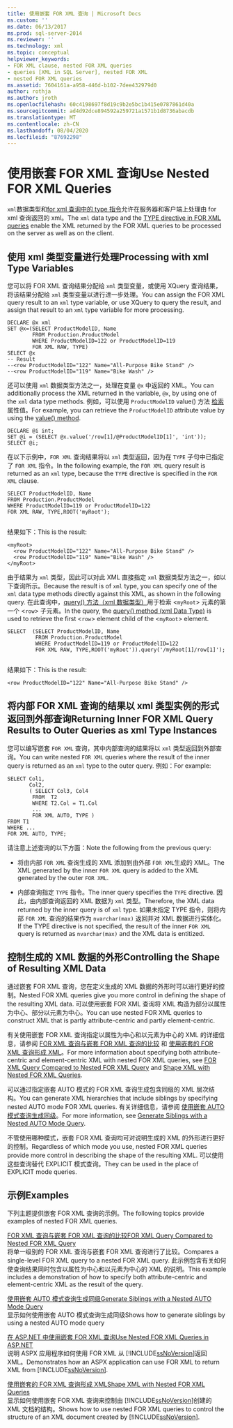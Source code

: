 ```yaml
---
title: 使用嵌套 FOR XML 查询 | Microsoft Docs
ms.custom: ''
ms.date: 06/13/2017
ms.prod: sql-server-2014
ms.reviewer: ''
ms.technology: xml
ms.topic: conceptual
helpviewer_keywords:
- FOR XML clause, nested FOR XML queries
- queries [XML in SQL Server], nested FOR XML
- nested FOR XML queries
ms.assetid: 7604161a-a958-446d-b102-7dee432979d0
author: rothja
ms.author: jroth
ms.openlocfilehash: 60c4198697f8d19c9b2e5bc1b415e0787861d40a
ms.sourcegitcommit: ad4d92dce894592a259721a1571b1d8736abacdb
ms.translationtype: MT
ms.contentlocale: zh-CN
ms.lasthandoff: 08/04/2020
ms.locfileid: "87692298"
---
```

# <a name="use-nested-for-xml-queries"></a><span data-ttu-id="290c7-102">使用嵌套 FOR XML 查询</span><span class="sxs-lookup"><span data-stu-id="290c7-102">Use Nested FOR XML Queries</span></span>
  <span data-ttu-id="290c7-103">`xml`数据类型和[for xml 查询中的 type 指令](type-directive-in-for-xml-queries.md)允许在服务器和客户端上处理由 for xml 查询返回的 xml。</span><span class="sxs-lookup"><span data-stu-id="290c7-103">The `xml` data type and the [TYPE directive in FOR XML queries](type-directive-in-for-xml-queries.md) enable the XML returned by the FOR XML queries to be processed on the server as well as on the client.</span></span>  
  
## <a name="processing-with-xml-type-variables"></a><span data-ttu-id="290c7-104">使用 xml 类型变量进行处理</span><span class="sxs-lookup"><span data-stu-id="290c7-104">Processing with xml Type Variables</span></span>  
 <span data-ttu-id="290c7-105">您可以将 FOR XML 查询结果分配给 `xml` 类型变量，或使用 XQuery 查询结果，将该结果分配给 `xml` 类型变量以进行进一步处理。</span><span class="sxs-lookup"><span data-stu-id="290c7-105">You can assign the FOR XML query result to an `xml` type variable, or use XQuery to query the result, and assign that result to an `xml` type variable for more processing.</span></span>  
  
```  
DECLARE @x xml  
SET @x=(SELECT ProductModelID, Name  
        FROM Production.ProductModel  
        WHERE ProductModelID=122 or ProductModelID=119  
        FOR XML RAW, TYPE)  
SELECT @x  
-- Result  
--<row ProductModelID="122" Name="All-Purpose Bike Stand" />  
--<row ProductModelID="119" Name="Bike Wash" />  
```  
  
 <span data-ttu-id="290c7-106">还可以使用 `xml` 数据类型方法之一，处理在变量 `@x` 中返回的 XML。</span><span class="sxs-lookup"><span data-stu-id="290c7-106">You can additionally process the XML returned in the variable, `@x`, by using one of the `xml` data type methods.</span></span> <span data-ttu-id="290c7-107">例如，可以使用 `ProductModelID` value() 方法 [检索](/sql/t-sql/xml/value-method-xml-data-type)属性值。</span><span class="sxs-lookup"><span data-stu-id="290c7-107">For example, you can retrieve the `ProductModelID` attribute value by using the [value() method](/sql/t-sql/xml/value-method-xml-data-type).</span></span>  
  
```  
DECLARE @i int;  
SET @i = (SELECT @x.value('/row[1]/@ProductModelID[1]', 'int'));  
SELECT @i;  
```  
  
 <span data-ttu-id="290c7-108">在以下示例中，`FOR XML` 查询结果将以 `xml` 类型返回，因为在 `TYPE` 子句中已指定了 `FOR XML` 指令。</span><span class="sxs-lookup"><span data-stu-id="290c7-108">In the following example, the `FOR XML` query result is returned as an `xml` type, because the `TYPE` directive is specified in the `FOR XML` clause.</span></span>  
  
```  
SELECT ProductModelID, Name  
FROM Production.ProductModel  
WHERE ProductModelID=119 or ProductModelID=122  
FOR XML RAW, TYPE,ROOT('myRoot');  
  
```  
  
 <span data-ttu-id="290c7-109">结果如下：</span><span class="sxs-lookup"><span data-stu-id="290c7-109">This is the result:</span></span>  
  
```  
<myRoot>  
  <row ProductModelID="122" Name="All-Purpose Bike Stand" />  
  <row ProductModelID="119" Name="Bike Wash" />  
</myRoot>  
```  
  
 <span data-ttu-id="290c7-110">由于结果为 `xml` 类型，因此可以对此 XML 直接指定 `xml` 数据类型方法之一，如以下查询所示。</span><span class="sxs-lookup"><span data-stu-id="290c7-110">Because the result is of `xml` type, you can specify one of the `xml` data type methods directly against this XML, as shown in the following query.</span></span> <span data-ttu-id="290c7-111">在此查询中，[query() 方法（xml 数据类型）](/sql/t-sql/xml/query-method-xml-data-type)用于检索 <`myRoot`> 元素的第一个 <`row`> 子元素。</span><span class="sxs-lookup"><span data-stu-id="290c7-111">In the query, the [query() method (xml Data Type)](/sql/t-sql/xml/query-method-xml-data-type) is used to retrieve the first <`row`> element child of the <`myRoot`> element.</span></span>  
  
```  
SELECT  (SELECT ProductModelID, Name  
         FROM Production.ProductModel  
         WHERE ProductModelID=119 or ProductModelID=122  
         FOR XML RAW, TYPE,ROOT('myRoot')).query('/myRoot[1]/row[1]');  
  
```  
  
 <span data-ttu-id="290c7-112">结果如下：</span><span class="sxs-lookup"><span data-stu-id="290c7-112">This is the result:</span></span>  
  
```  
<row ProductModelID="122" Name="All-Purpose Bike Stand" />  
```  
  
## <a name="returning-inner-for-xml-query-results-to-outer-queries-as-xml-type-instances"></a><span data-ttu-id="290c7-113">将内部 FOR XML 查询的结果以 xml 类型实例的形式返回到外部查询</span><span class="sxs-lookup"><span data-stu-id="290c7-113">Returning Inner FOR XML Query Results to Outer Queries as xml Type Instances</span></span>  
 <span data-ttu-id="290c7-114">您可以编写嵌套 `FOR XML` 查询，其中内部查询的结果将以 `xml` 类型返回到外部查询。</span><span class="sxs-lookup"><span data-stu-id="290c7-114">You can write nested `FOR XML` queries where the result of the inner query is returned as an `xml` type to the outer query.</span></span> <span data-ttu-id="290c7-115">例如：</span><span class="sxs-lookup"><span data-stu-id="290c7-115">For example:</span></span>  
  
```  
SELECT Col1,   
       Col2,   
       ( SELECT Col3, Col4   
        FROM  T2  
        WHERE T2.Col = T1.Col  
        ...  
        FOR XML AUTO, TYPE )  
FROM T1  
WHERE ...  
FOR XML AUTO, TYPE;  
```  
  
 <span data-ttu-id="290c7-116">请注意上述查询的以下方面：</span><span class="sxs-lookup"><span data-stu-id="290c7-116">Note the following from the previous query:</span></span>  
  
-   <span data-ttu-id="290c7-117">将由内部 `FOR XML` 查询生成的 XML 添加到由外部 `FOR XML`生成的 XML。</span><span class="sxs-lookup"><span data-stu-id="290c7-117">The XML generated by the inner `FOR XML` query is added to the XML generated by the outer `FOR XML`.</span></span>  
  
-   <span data-ttu-id="290c7-118">内部查询指定 `TYPE` 指令。</span><span class="sxs-lookup"><span data-stu-id="290c7-118">The inner query specifies the `TYPE` directive.</span></span> <span data-ttu-id="290c7-119">因此，由内部查询返回的 XML 数据为 `xml` 类型。</span><span class="sxs-lookup"><span data-stu-id="290c7-119">Therefore, the XML data returned by the inner query is of `xml` type.</span></span> <span data-ttu-id="290c7-120">如果未指定 TYPE 指令，则将内部 `FOR XML` 查询的结果作为 `nvarchar(max)` 返回并对 XML 数据进行实体化。</span><span class="sxs-lookup"><span data-stu-id="290c7-120">If the TYPE directive is not specified, the result of the inner `FOR XML` query is returned as `nvarchar(max)` and the XML data is entitized.</span></span>  
  
## <a name="controlling-the-shape-of-resulting-xml-data"></a><span data-ttu-id="290c7-121">控制生成的 XML 数据的外形</span><span class="sxs-lookup"><span data-stu-id="290c7-121">Controlling the Shape of Resulting XML Data</span></span>  
 <span data-ttu-id="290c7-122">通过嵌套 FOR XML 查询，您在定义生成的 XML 数据的外形时可以进行更好的控制。</span><span class="sxs-lookup"><span data-stu-id="290c7-122">Nested FOR XML queries give you more control in defining the shape of the resulting XML data.</span></span> <span data-ttu-id="290c7-123">可以使用嵌套 FOR XML 查询将 XML 构造为部分以属性为中心、部分以元素为中心。</span><span class="sxs-lookup"><span data-stu-id="290c7-123">You can use nested FOR XML queries to construct XML that is partly attribute-centric and partly element-centric.</span></span>  
  
 <span data-ttu-id="290c7-124">有关使用嵌套 FOR XML 查询指定以属性为中心和以元素为中心的 XML 的详细信息，请参阅 [FOR XML 查询与嵌套 FOR XML 查询的比较](../xml/for-xml-query-compared-to-nested-for-xml-query.md) 和 [使用嵌套的 FOR XML 查询形成 XML](../xml/shape-xml-with-nested-for-xml-queries.md)。</span><span class="sxs-lookup"><span data-stu-id="290c7-124">For more information about specifying both attribute-centric and element-centric XML with nested FOR XML queries, see [FOR XML Query Compared to Nested FOR XML Query](../xml/for-xml-query-compared-to-nested-for-xml-query.md) and [Shape XML with Nested FOR XML Queries](../xml/shape-xml-with-nested-for-xml-queries.md).</span></span>  
  
 <span data-ttu-id="290c7-125">可以通过指定嵌套 AUTO 模式的 FOR XML 查询生成包含同级的 XML 层次结构。</span><span class="sxs-lookup"><span data-stu-id="290c7-125">You can generate XML hierarchies that include siblings by specifying nested AUTO mode FOR XML queries.</span></span> <span data-ttu-id="290c7-126">有关详细信息，请参阅 [使用嵌套 AUTO 模式查询生成同级](../xml/generate-siblings-with-a-nested-auto-mode-query.md)。</span><span class="sxs-lookup"><span data-stu-id="290c7-126">For more information, see [Generate Siblings with a Nested AUTO Mode Query](../xml/generate-siblings-with-a-nested-auto-mode-query.md).</span></span>  
  
 <span data-ttu-id="290c7-127">不管使用哪种模式，嵌套 FOR XML 查询均可对说明生成的 XML 的外形进行更好的控制。</span><span class="sxs-lookup"><span data-stu-id="290c7-127">Regardless of which mode you use, nested FOR XML queries provide more control in describing the shape of the resulting XML.</span></span> <span data-ttu-id="290c7-128">可以使用这些查询替代 EXPLICIT 模式查询。</span><span class="sxs-lookup"><span data-stu-id="290c7-128">They can be used in the place of EXPLICIT mode queries.</span></span>  
  
## <a name="examples"></a><span data-ttu-id="290c7-129">示例</span><span class="sxs-lookup"><span data-stu-id="290c7-129">Examples</span></span>  
 <span data-ttu-id="290c7-130">下列主题提供嵌套 FOR XML 查询的示例。</span><span class="sxs-lookup"><span data-stu-id="290c7-130">The following topics provide examples of nested FOR XML queries.</span></span>  
  
 [<span data-ttu-id="290c7-131">FOR XML 查询与嵌套 FOR XML 查询的比较</span><span class="sxs-lookup"><span data-stu-id="290c7-131">FOR XML Query Compared to Nested FOR XML Query</span></span>](../xml/for-xml-query-compared-to-nested-for-xml-query.md)  
 <span data-ttu-id="290c7-132">将单一级别的 FOR XML 查询与嵌套 FOR XML 查询进行了比较。</span><span class="sxs-lookup"><span data-stu-id="290c7-132">Compares a single-level FOR XML query to a nested FOR XML query.</span></span> <span data-ttu-id="290c7-133">此示例包含有关如何使查询结果同时包含以属性为中心和以元素为中心的 XML 的说明。</span><span class="sxs-lookup"><span data-stu-id="290c7-133">This example includes a demonstration of how to specify both attribute-centric and element-centric XML as the result of the query.</span></span>  
  
 [<span data-ttu-id="290c7-134">使用嵌套 AUTO 模式查询生成同级</span><span class="sxs-lookup"><span data-stu-id="290c7-134">Generate Siblings with a Nested AUTO Mode Query</span></span>](../xml/generate-siblings-with-a-nested-auto-mode-query.md)  
 <span data-ttu-id="290c7-135">显示如何使用嵌套 AUTO 模式查询生成同级</span><span class="sxs-lookup"><span data-stu-id="290c7-135">Shows how to generate siblings by using a nested AUTO mode query</span></span>  
  
 [<span data-ttu-id="290c7-136">在 ASP.NET 中使用嵌套 FOR XML 查询</span><span class="sxs-lookup"><span data-stu-id="290c7-136">Use Nested FOR XML Queries in ASP.NET</span></span>](use-nested-for-xml-queries-in-asp-net.md)  
 <span data-ttu-id="290c7-137">说明 ASPX 应用程序如何使用 FOR XML 从 [!INCLUDE[ssNoVersion](../../includes/ssnoversion-md.md)]返回 XML。</span><span class="sxs-lookup"><span data-stu-id="290c7-137">Demonstrates how an ASPX application can use FOR XML to return XML from [!INCLUDE[ssNoVersion](../../includes/ssnoversion-md.md)].</span></span>  
  
 [<span data-ttu-id="290c7-138">使用嵌套的 FOR XML 查询形成 XML</span><span class="sxs-lookup"><span data-stu-id="290c7-138">Shape XML with Nested FOR XML Queries</span></span>](../xml/shape-xml-with-nested-for-xml-queries.md)  
 <span data-ttu-id="290c7-139">显示如何使用嵌套 FOR XML 查询来控制由 [!INCLUDE[ssNoVersion](../../includes/ssnoversion-md.md)]创建的 XML 文档的结构。</span><span class="sxs-lookup"><span data-stu-id="290c7-139">Shows how to use nested FOR XML queries to control the structure of an XML document created by [!INCLUDE[ssNoVersion](../../includes/ssnoversion-md.md)].</span></span>  
  
  
